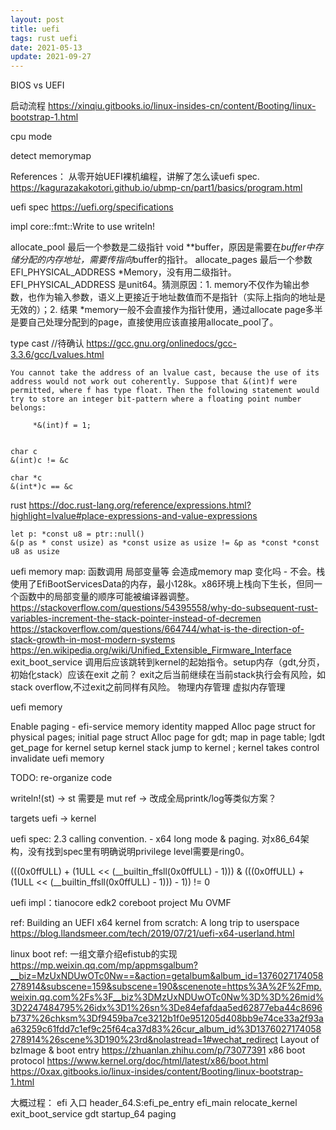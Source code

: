 ```yaml
---
layout: post
title: uefi
tags: rust uefi
date: 2021-05-13
update: 2021-09-27
---
```


BIOS vs UEFI

启动流程
https://xinqiu.gitbooks.io/linux-insides-cn/content/Booting/linux-bootstrap-1.html

cpu mode

detect memorymap

References：
从零开始UEFI裸机编程，讲解了怎么读uefi spec.
https://kagurazakakotori.github.io/ubmp-cn/part1/basics/program.html

uefi spec https://uefi.org/specifications


impl core::fmt::Write to use writeln!

allocate_pool 最后一个参数是二级指针 void **buffer，原因是需要在*buffer中存储分配的内存地址，需要传指向*buffer的指针。
allocate_pages 最后一个参数 EFI_PHYSICAL_ADDRESS *Memory，没有用二级指针。EFI_PHYSICAL_ADDRESS 是unit64。猜测原因：1. memory不仅作为输出参数，也作为输入参数，语义上更接近于地址数值而不是指针（实际上指向的地址是无效的）；2. 结果 *memory一般不会直接作为指针使用，通过allocate page多半是要自己处理分配到的page，直接使用应该直接用allocate_pool了。

type cast //待确认
https://gcc.gnu.org/onlinedocs/gcc-3.3.6/gcc/Lvalues.html

```
You cannot take the address of an lvalue cast, because the use of its address would not work out coherently. Suppose that &(int)f were permitted, where f has type float. Then the following statement would try to store an integer bit-pattern where a floating point number belongs:

     *&(int)f = 1;


```
```
char c
&(int)c != &c

char *c
&(int*)c == &c
```
rust
https://doc.rust-lang.org/reference/expressions.html?highlight=lvalue#place-expressions-and-value-expressions
```
let p: *const u8 = ptr::null()
&(p as * const usize) as *const usize as usize != &p as *const *const u8 as usize
```

uefi memory map: 函数调用 局部变量等 会造成memory map 变化吗 - 不会。栈使用了EfiBootServicesData的内存，最小128k。x86环境上栈向下生长，但同一个函数中的局部变量的顺序可能被编译器调整。
https://stackoverflow.com/questions/54395558/why-do-subsequent-rust-variables-increment-the-stack-pointer-instead-of-decremen
https://stackoverflow.com/questions/664744/what-is-the-direction-of-stack-growth-in-most-modern-systems
https://en.wikipedia.org/wiki/Unified_Extensible_Firmware_Interface
exit_boot_service 调用后应该跳转到kernel的起始指令。setup内存（gdt,分页，初始化stack）应该在exit 之前？ exit之后当前继续在当前stack执行会有风险，如stack overflow,不过exit之前同样有风险。
物理内存管理
虚拟内存管理

uefi memory

Enable paging - efi-service memory identity mapped
Alloc page struct for physical pages; initial page struct
Alloc page for gdt; map in page table; lgdt
get_page for kernel
setup kernel stack
jump to kernel ; kernel takes control
invalidate uefi memory

TODO:
re-organize code

writeln!(st) -> st 需要是 mut ref -> 改成全局printk/log等类似方案？

targets uefi -> kernel

uefi spec: 2.3 calling convention. - x64 long mode & paging. 对x86_64架构，没有找到spec里有明确说明privilege level需要是ring0。

(((0x0ffULL) + (1ULL << (__builtin_ffsll(0x0ffULL) - 1))) & (((0x0ffULL) + (1ULL << (__builtin_ffsll(0x0ffULL) - 1))) - 1)) != 0

uefi impl：tianocore edk2  coreboot project Mu OVMF

ref:
Building an UEFI x64 kernel from scratch: A long trip to userspace
https://blog.llandsmeer.com/tech/2019/07/21/uefi-x64-userland.html

linux boot
ref: 一组文章介绍efistub的实现 https://mp.weixin.qq.com/mp/appmsgalbum?__biz=MzUxNDUwOTc0Nw==&action=getalbum&album_id=1376027174058278914&subscene=159&subscene=190&scenenote=https%3A%2F%2Fmp.weixin.qq.com%2Fs%3F__biz%3DMzUxNDUwOTc0Nw%3D%3D%26mid%3D2247484795%26idx%3D1%26sn%3De84efafdaa5ed62877eba44c8696b737%26chksm%3Df9459ba7ce3212b1f0e951205d408bb9e74ce33a2f93aa63259c61fdd7c1ef9c25f64ca37d83%26cur_album_id%3D1376027174058278914%26scene%3D190%23rd&nolastread=1#wechat_redirect
Layout of bzImage & boot entry https://zhuanlan.zhihu.com/p/73077391
x86 boot protocol https://www.kernel.org/doc/html/latest/x86/boot.html
https://0xax.gitbooks.io/linux-insides/content/Booting/linux-bootstrap-1.html

大概过程：
efi 入口 header_64.S:efi_pe_entry
efi_main
 relocate_kernel
 exit_boot_service
 gdt
startup_64
 paging

